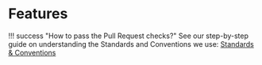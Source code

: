 # Features

!!! success "How to pass the Pull Request checks?"
    See our step-by-step guide on understanding the Standards and Conventions we use: [Standards & Conventions](./standards-conventions.md)